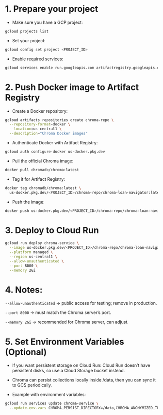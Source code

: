 # 1. Prepare your project

- Make sure you have a GCP project:
```bash
gcloud projects list
```

- Set your project:
```bash
gcloud config set project <PROJECT_ID>
```

- Enable required services:
```bash
gcloud services enable run.googleapis.com artifactregistry.googleapis.com
```

# 2. Push Docker image to Artifact Registry

- Create a Docker repository:

```bash
gcloud artifacts repositories create chroma-repo \
  --repository-format=docker \
  --location=us-central1 \
  --description="Chroma Docker images"
```

- Authenticate Docker with Artifact Registry:

```bash
gcloud auth configure-docker us-docker.pkg.dev
```

- Pull the official Chroma image:

```bash
docker pull chromadb/chroma:latest
```

- Tag it for Artifact Registry:

```bash
docker tag chromadb/chroma:latest \
  us-docker.pkg.dev/<PROJECT_ID>/chroma-repo/chroma-loan-navigator:latest
```

- Push the image:

```bash
docker push us-docker.pkg.dev/<PROJECT_ID>/chroma-repo/chroma-loan-navigator:latest
```

# 3. Deploy to Cloud Run

```bash
gcloud run deploy chroma-service \
  --image us-docker.pkg.dev/<PROJECT_ID>/chroma-repo/chroma-loan-navigator:latest \
  --platform managed \
  --region us-central1 \
  --allow-unauthenticated \
  --port 8000 \
  --memory 2Gi
```
# 4. Notes:

```--allow-unauthenticated```  → public access for testing; remove in production.

```--port 8000``` → must match the Chroma server’s port.

```--memory 2Gi``` → recommended for Chroma server, can adjust.

# 5. Set Environment Variables (Optional)

 - If you want persistent storage on Cloud Run: Cloud Run doesn’t have persistent disks, so use a Cloud Storage bucket instead.

- Chroma can persist collections locally inside /data, then you can sync it to GCS periodically.

- Example with environment variables:

```bash
gcloud run services update chroma-service \
  --update-env-vars CHROMA_PERSIST_DIRECTORY=/data,CHROMA_ANONYMIZED_TELEMETRY=false
```